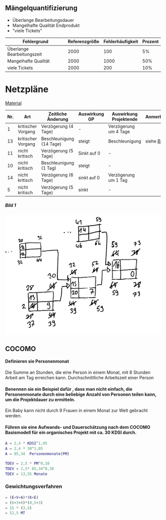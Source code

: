 ## Mängelquantifizierung
- Überlange Bearbeitungsdauer
- Mangelhafte Qualität Endprodukt
- "viele Tickets" 

Fehlergrund|Referenzgröße|Fehlerhäufigkeit|Prozent
---|---|---|---
Überlange Bearbeitungszeit|2000|100|5%
Mangelhafte Qualität|2000|1000|50%
viele Tickets|2000|200|10%

# Netzpläne
[Material](./Material/20180130_handlungssituation.pdf)

Nr.|Art|Zeitliche Änderung|Auswirkung GP|Auswirkung Projektende|Anmerkung
---|---|---|---|---|---
1|kritischer Vorgang|Verzögerung (4 Tage)|-|Verzögerung um 4 Tage|
13|kritischer Vorgang|Beschleunigung (14 Tage)|steigt|Beschleunigung|siehe [Bild 1](#bild-1)
11|nicht kritisch|Verzögerung (5 Tage)|Sinkt auf 0|-
10|nicht kritisch|Beschleunigung (1 Tag)|steigt|-
14|nicht kritisch|Verzögerung (6 Tage)|sinkt auf 0|Verzögerung um 1 Tag
5|nicht kritisch|Verzögerung (5 Tage)|sinkt|-

##### Bild 1
![](./Material/20180130_NP_Aufgabe_2.jpg)

## COCOMO
#### Definieren sie Personenmonat
Die Summe an Stunden, die eine Person in einem Monat, mit 8 Stunden Arbeit am Tag erreichen kann.
Durchschnittliche Arbeitszeit einer Person 

#### Benennen sie ein Beispiel dafür , dass man nicht einfach, die Personenmonate durch eine beliebige Anzahl von Personen teilen kann, um die Projektdauer zu ermitteln.
Ein Baby kann nicht durch 9 Frauen in einem Monat zur Welt gebracht werden.

#### Führen sie eine Aufwands- und Dauerschätzung nach dem COCOMO Basismodell für ein organisches Projekt mit ca. 30 KDSI durch.

```m
A = 2,4 * KDSI^1,05    
A = 2,4 * 30^1,05  
A = 85,34  Personenmonate(PM)  
```

```m
TDEV = 2,5 * PM^0,38  
TDEV = 2,5* 85,34^0,38  
TDEV = 13,55 Monate  
```
### Gewichtungsverfahren
```m
= (E+V+A)*(K+E)  
= (6+3+6)*(0,5+3)  
= 15 * (3,5)  
= 52,5 MT  
 ```
